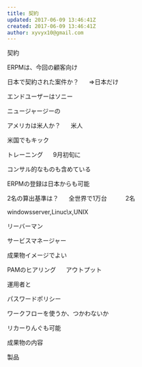 ```yaml
---
title: 契約
updated: 2017-06-09 13:46:41Z
created: 2017-06-09 13:46:41Z
author: xyvyx10@gmail.com
---
```


契約

ERPMは、今回の顧客向け

日本で契約された案件か？
     ⇒日本だけ

エンドユーザーはソニー

ニュージャージーの

アメリカは米人か？
     米人

米国でもキック

トレーニング
     9月初旬に

コンサル的なものも含めている

ERPMの登録は日本からも可能

2名の算出基準は？
     全世界で1万台
          2名

windowsserver,Linuc\x,UNIX

リーバーマン

サービスマネージャー

成果物イメージでよい

PAMのヒアリング
     アウトプット

運用者と

パスワードポリシー

ワークフローを使うか、つかわないか

リカーりんぐも可能

成果物の内容

製品